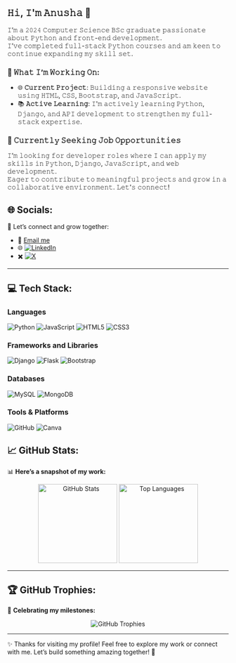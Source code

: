 ## 𝙷𝚒, 𝙸'𝚖 𝙰𝚗𝚞𝚜𝚑𝚊 👋

𝙸’𝚖 𝚊 𝟸𝟶𝟸𝟺 𝙲𝚘𝚖𝚙𝚞𝚝𝚎𝚛 𝚂𝚌𝚒𝚎𝚗𝚌𝚎 𝙱𝚂𝚌 𝚐𝚛𝚊𝚍𝚞𝚊𝚝𝚎 𝚙𝚊𝚜𝚜𝚒𝚘𝚗𝚊𝚝𝚎 𝚊𝚋𝚘𝚞𝚝 𝙿𝚢𝚝𝚑𝚘𝚗 𝚊𝚗𝚍 𝚏𝚛𝚘𝚗𝚝-𝚎𝚗𝚍 𝚍𝚎𝚟𝚎𝚕𝚘𝚙𝚖𝚎𝚗𝚝.  
𝙸’𝚟𝚎 𝚌𝚘𝚖𝚙𝚕𝚎𝚝𝚎𝚍 𝚏𝚞𝚕𝚕-𝚜𝚝𝚊𝚌𝚔 𝙿𝚢𝚝𝚑𝚘𝚗 𝚌𝚘𝚞𝚛𝚜𝚎𝚜 𝚊𝚗𝚍 𝚊𝚖 𝚔𝚎𝚎𝚗 𝚝𝚘 𝚌𝚘𝚗𝚝𝚒𝚗𝚞𝚎 𝚎𝚡𝚙𝚊𝚗𝚍𝚒𝚗𝚐 𝚖𝚢 𝚜𝚔𝚒𝚕𝚕 𝚜𝚎𝚝.

### 🔭 𝚆𝚑𝚊𝚝 𝙸’𝚖 𝚆𝚘𝚛𝚔𝚒𝚗𝚐 𝙾𝚗:
- 🌐 **𝙲𝚞𝚛𝚛𝚎𝚗𝚝 𝙿𝚛𝚘𝚓𝚎𝚌𝚝**: 𝙱𝚞𝚒𝚕𝚍𝚒𝚗𝚐 𝚊 𝚛𝚎𝚜𝚙𝚘𝚗𝚜𝚒𝚟𝚎 𝚠𝚎𝚋𝚜𝚒𝚝𝚎 𝚞𝚜𝚒𝚗𝚐 𝙷𝚃𝙼𝙻, 𝙲𝚂𝚂, 𝙱𝚘𝚘𝚝𝚜𝚝𝚛𝚊𝚙, 𝚊𝚗𝚍 𝙹𝚊𝚟𝚊𝚂𝚌𝚛𝚒𝚙𝚝.  
- 📚 **𝙰𝚌𝚝𝚒𝚟𝚎 𝙻𝚎𝚊𝚛𝚗𝚒𝚗𝚐**: 𝙸'𝚖 𝚊𝚌𝚝𝚒𝚟𝚎𝚕𝚢 𝚕𝚎𝚊𝚛𝚗𝚒𝚗𝚐 𝙿𝚢𝚝𝚑𝚘𝚗, 𝙳𝚓𝚊𝚗𝚐𝚘, 𝚊𝚗𝚍 𝙰𝙿𝙸 𝚍𝚎𝚟𝚎𝚕𝚘𝚙𝚖𝚎𝚗𝚝 𝚝𝚘 𝚜𝚝𝚛𝚎𝚗𝚐𝚝𝚑𝚎𝚗 𝚖𝚢 𝚏𝚞𝚕𝚕-𝚜𝚝𝚊𝚌𝚔 𝚎𝚡𝚙𝚎𝚛𝚝𝚒𝚜𝚎.

### 💼 **𝙲𝚞𝚛𝚛𝚎𝚗𝚝𝚕𝚢 𝚂𝚎𝚎𝚔𝚒𝚗𝚐 𝙹𝚘𝚋 𝙾𝚙𝚙𝚘𝚛𝚝𝚞𝚗𝚒𝚝𝚒𝚎𝚜**  
𝙸’𝚖 𝚕𝚘𝚘𝚔𝚒𝚗𝚐 𝚏𝚘𝚛 𝚍𝚎𝚟𝚎𝚕𝚘𝚙𝚎𝚛 𝚛𝚘𝚕𝚎𝚜 𝚠𝚑𝚎𝚛𝚎 𝙸 𝚌𝚊𝚗 𝚊𝚙𝚙𝚕𝚢 𝚖𝚢 𝚜𝚔𝚒𝚕𝚕𝚜 𝚒𝚗 𝙿𝚢𝚝𝚑𝚘𝚗, 𝙳𝚓𝚊𝚗𝚐𝚘, 𝙹𝚊𝚟𝚊𝚂𝚌𝚛𝚒𝚙𝚝, 𝚊𝚗𝚍 𝚠𝚎𝚋 𝚍𝚎𝚟𝚎𝚕𝚘𝚙𝚖𝚎𝚗𝚝.  
𝙴𝚊𝚐𝚎𝚛 𝚝𝚘 𝚌𝚘𝚗𝚝𝚛𝚒𝚋𝚞𝚝𝚎 𝚝𝚘 𝚖𝚎𝚊𝚗𝚒𝚗𝚐𝚏𝚞𝚕 𝚙𝚛𝚘𝚓𝚎𝚌𝚝𝚜 𝚊𝚗𝚍 𝚐𝚛𝚘𝚠 𝚒𝚗 𝚊 𝚌𝚘𝚕𝚕𝚊𝚋𝚘𝚛𝚊𝚝𝚒𝚟𝚎 𝚎𝚗𝚟𝚒𝚛𝚘𝚗𝚖𝚎𝚗𝚝. 𝙻𝚎𝚝'𝚜 𝚌𝚘𝚗𝚗𝚎𝚌𝚝!


## 🌐 Socials:
🌟 Let’s connect and grow together:  
- 📧   [Email me](mailto:anushaganeshan06@gmail.com)  
- 🌐   [![LinkedIn](https://img.shields.io/badge/LinkedIn-%230077B5.svg?logo=linkedin&logoColor=white)](https://www.linkedin.com/in/anusha-ganeshan123)
- ✖️   [![X](https://img.shields.io/badge/X-black.svg?logo=X&logoColor=white)](https://x.com/AnushaG1802)  
---

## 💻 Tech Stack:

### **Languages**  <br>
![Python](https://img.shields.io/badge/python-3670A0?style=for-the-badge&logo=python&logoColor=ffdd54)  ![JavaScript](https://img.shields.io/badge/javascript-%23323330.svg?style=for-the-badge&logo=javascript&logoColor=%23F7DF1E)  ![HTML5](https://img.shields.io/badge/html5-%23E34F26.svg?style=for-the-badge&logo=html5&logoColor=white)  ![CSS3](https://img.shields.io/badge/css3-%231572B6.svg?style=for-the-badge&logo=css3&logoColor=white)  



### **Frameworks and Libraries**  <br>
![Django](https://img.shields.io/badge/django-%23092E20.svg?style=for-the-badge&logo=django&logoColor=white)  ![Flask](https://img.shields.io/badge/flask-%23000.svg?style=for-the-badge&logo=flask&logoColor=white)  ![Bootstrap](https://img.shields.io/badge/Bootstrap-%23563D7C.svg?style=for-the-badge&logo=bootstrap&logoColor=white)  



### **Databases**  <br>
![MySQL](https://img.shields.io/badge/mysql-4479A1.svg?style=for-the-badge&logo=mysql&logoColor=white)  ![MongoDB](https://img.shields.io/badge/MongoDB-%234ea94b.svg?style=for-the-badge&logo=mongodb&logoColor=white)  



### **Tools & Platforms**  <br>
![GitHub](https://img.shields.io/badge/github-%23121011.svg?style=for-the-badge&logo=github&logoColor=white)  ![Canva](https://img.shields.io/badge/Canva-%2300C4CC.svg?style=for-the-badge&logo=Canva&logoColor=white)  



## 📈 GitHub Stats:
📊 **Here’s a snapshot of my work:**  
<div align="center">  
  <img src="https://github-readme-stats.vercel.app/api?username=AnushaGaneshan06&show_icons=true&theme=radical" alt="GitHub Stats" height="180px" />  
  <img src="https://github-readme-stats.vercel.app/api/top-langs/?username=AnushaGaneshan06&theme=radical&hide_border=false&include_all_commits=true&count_private=false&layout=compact" alt="Top Languages" height="180px" />  
</div>  

---

## 🏆 GitHub Trophies:
🏅 **Celebrating my milestones:**  
<div align="center">  
  <img src="https://github-profile-trophy.vercel.app/?username=AnushaGaneshan06&theme=radical&no-frame=false&no-bg=false&margin-w=4" alt="GitHub Trophies" />  
</div>  

---

✨ Thanks for visiting my profile! Feel free to explore my work or connect with me. Let’s build something amazing together! 🚀  
